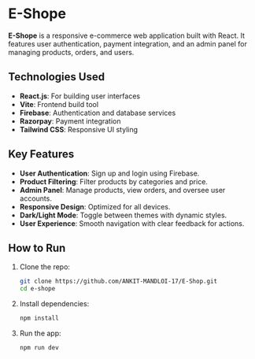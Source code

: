 # E-Shope

**E-Shope** is a responsive e-commerce web application built with React. It features user authentication, payment integration, and an admin panel for managing products, orders, and users.

## Technologies Used

- **React.js**: For building user interfaces
- **Vite**: Frontend build tool
- **Firebase**: Authentication and database services
- **Razorpay**: Payment integration
- **Tailwind CSS**: Responsive UI styling

## Key Features

- **User Authentication**: Sign up and login using Firebase.
- **Product Filtering**: Filter products by categories and price.
- **Admin Panel**: Manage products, view orders, and oversee user accounts.
- **Responsive Design**: Optimized for all devices.
- **Dark/Light Mode**: Toggle between themes with dynamic styles.
- **User Experience**: Smooth navigation with clear feedback for actions.

## How to Run

1. Clone the repo:  
   ```bash
   git clone https://github.com/ANKIT-MANDLOI-17/E-Shop.git
   cd e-shope
   ```

2. Install dependencies:  
   ```bash
   npm install
   ```

3. Run the app:  
   ```bash
   npm run dev
   ```
